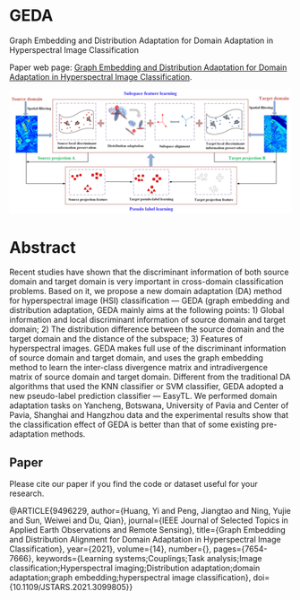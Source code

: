 # GEDA
Graph Embedding and Distribution Adaptation for Domain Adaptation in Hyperspectral Image Classification

Paper web page: [Graph Embedding and Distribution Adaptation for Domain Adaptation in Hyperspectral Image Classification]([https://ieeexplore.ieee.org/document/9496229]).

<p align='center'>
  <img src='figure/GEDA.png' width="800px">
</p>

# Abstract

Recent studies have shown that the discriminant information of both source domain and target domain is very important in cross-domain classification problems. Based on it, we propose a new domain adaptation (DA) method for hyperspectral image (HSI) classification — GEDA (graph embedding and distribution adaptation, GEDA mainly aims at the following points: 1) Global information and local discriminant information of source domain and target domain; 2) The distribution difference between the source domain and the target domain and the distance of the subspace; 3) Features of hyperspectral images. GEDA makes full use of the discriminant information of source domain and target domain, and uses the graph embedding method to learn the inter-class divergence matrix and intradivergence matrix of source domain and target domain. Different from the traditional DA algorithms that used the KNN classifier or SVM classifier, GEDA adopted a new pseudo-label prediction classifier — EasyTL. We performed domain adaptation tasks on Yancheng, Botswana, University of Pavia and Center of Pavia, Shanghai and Hangzhou data and the experimental results show that the classification effect of GEDA is better than that of some existing pre-adaptation methods.

## Paper

Please cite our paper if you find the code or dataset useful for your research.

@ARTICLE{9496229,
  author={Huang, Yi and Peng, Jiangtao and Ning, Yujie and Sun, Weiwei and Du, Qian},
  journal={IEEE Journal of Selected Topics in Applied Earth Observations and Remote Sensing}, 
  title={Graph Embedding and Distribution Alignment for Domain Adaptation in Hyperspectral Image Classification}, 
  year={2021},
  volume={14},
  number={},
  pages={7654-7666},
  keywords={Learning systems;Couplings;Task analysis;Image classification;Hyperspectral imaging;Distribution adaptation;domain adaptation;graph embedding;hyperspectral image classification},
  doi={10.1109/JSTARS.2021.3099805}}
